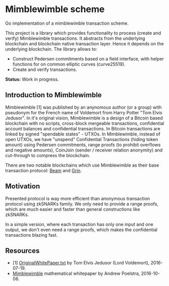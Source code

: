 # Mimblewimble scheme

Go implementation of a mimblewimble transaction scheme.

This project is a library which provides functionality to process (create and verify) Mimblewimble transactions. It abstracts from the underlying blockchain and blockchain native transaction layer. Hence it depends on the underlying blockchain. The library allows to:

* Construct Pedersen commitments based on a field interface, with helper functions for on common elliptic curves (curve25519).
* Create and verify transactions.


**Status:** Work in progress.


## Introduction to Mimblewimble

Mimblewimble [1] was published by an anynomous author (or a group) with pseudonym for the French name of Voldemort from Harry Potter "Tom Elvis Jedusor". In it's original vision, Mimblewimble is a design of a Bitcoin based blockchain with no scripts, cross-block mergeable transactions, confidential account balances and confidential transactions. In Bitcoin transactions are linked by signed "spendable states" - UTXOs. In Mimblewimble, instead of open UTXOs, we have "unspend" Confidential Transactions (hiding token amount) using Pedersen commitments, range proofs (to prohibit overflows and negative amounts), CoinJoin (sender / receiver relation anonymity) and cut-through to compress the blockchain.

There are two notable blockchains which use Mimblewimble as their base transaction protocol: [Beam](https://www.beam.mw/) and [Grin](https://grin-tech.org/).

## Motivation

Presented protocol is way more efficient than anonymous transaction protocol using zkSNARKs family. We only need to provide a range proofs, which are much easier and faster than general constructions like zkSNARKs.

In a simple version, where each transaction has only one input and one output, we don't even need a range proofs, which makes the confidential transactions blazing fast.

## Resources

+ [1] [OriginalWhitePaper.txt](https://mimblewimble.cash/20160719-OriginalWhitePaper.txt) by Tom Elvis Jedusor (Lord Voldemort), 2016-07-19.
+ [Mimblewimble](https://mimblewimble.cash/20161006-WhitePaperUpdate-e9f45ec.pdf) mathematical whitepaper by Andrew Poelstra, 2016-10-06.
